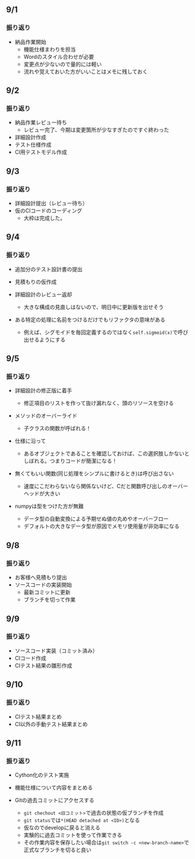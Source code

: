 
## 9/1

### 振り返り

- 納品作業開始
  - 機能仕様まわりを担当
  - Wordのスタイル合わせが必要
  - 変更点が少ないので量的には軽い
  - 流れや覚えておいた方がいいことはメモに残しておく


## 9/2

### 振り返り

- 納品作業レビュー待ち
  - レビュー完了、今期は変更箇所が少なすぎたのですぐ終わった
- 詳細設計作成
- テスト仕様作成
- CI用テストモデル作成

## 9/3

### 振り返り

- 詳細設計提出（レビュー待ち）
- 仮のCIコードのコーディング
  - 大枠は完成した。

## 9/4

### 振り返り
- 追加分のテスト設計書の提出
- 見積もりの仮作成
- 詳細設計のレビュー返却
  - 大きな構成の見直しはないので、明日中に更新版を出せそう

- ある特定の処理に名前をつけるだけでもリファクタの意味がある
  - 例えば、シグモイドを毎回定義するのではなく`self.sigmoid(x)`で呼び出せるようにする


## 9/5

### 振り返り

- 詳細設計の修正版に着手
  - 修正項目のリストを作って抜け漏れなく、頭のリソースを空ける

- メソッドのオーバーライド
  - 子クラスの関数が呼ばれる！

- 仕様に沿って
  - あるオブジェクトであることを確認しておけば、この選択肢しかないとしぼれる。つまりコードが簡潔になる！
 
- 無くてもいい関数(同じ処理をシンプルに書けるとき)は呼び出さない
  - 速度にこだわらないなら関係ないけど、Cだと関数呼び出しのオーバーヘッドが大きい

- numpyは型をつけた方が無難
  - データ型の自動変換による予期せぬ値の丸めやオーバーフロー
  - デフォルトの大きなデータ型が原因でメモリ使用量が非効率になる

## 9/8

### 振り返り

- お客様へ見積もり提出
- ソースコードの実装開始
  - 最新コミットに更新
  - ブランチを切って作業

## 9/9

### 振り返り

- ソースコード実装（コミット済み）
- CIコード作成
- CIテスト結果の雛形作成


## 9/10

### 振り返り

- CIテスト結果まとめ
- CI以外の手動テスト結果まとめ


## 9/11

### 振り返り

- Cython化のテスト実施
- 機能仕様について内容をまとめる

- Gitの過去コミットにアクセスする
  - `git chechout <旧コミット>`で過去の状態の仮ブランチを作成
  - `git status`では`*(HEAD detached at <ID>)`となる
  - 仮なのでdevelopに戻ると消える
  - 実験的に過去コミットを使って作業できる
  - その作業内容を保存したい場合は`git switch -c <new-branch-name>`で正式なブランチを切ると良い